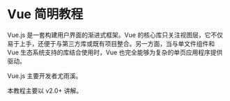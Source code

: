 # Vue 简明教程

Vue.js 是一套构建用户界面的渐进式框架。Vue 的核心库只关注视图层，它不仅易于上手，还便于与第三方库或既有项目整合。另一方面，当与单文件组件和 Vue 生态系统支持的库结合使用时，Vue 也完全能够为复杂的单页应用程序提供驱动。

Vue.js 主要开发者尤雨溪。

本教程主要以 v2.0+ 讲解。
